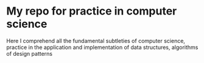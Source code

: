 # My repo for practice in computer science
Here I comprehend all the fundamental subtleties of computer science, practice in the application and implementation of data structures, algorithms of design patterns